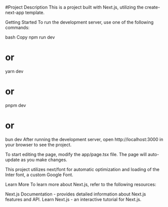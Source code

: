#Project Description
This is a project built with Next.js, utilizing the create-next-app template.

Getting Started
To run the development server, use one of the following commands:

bash
Copy
npm run dev
# or
yarn dev
# or
pnpm dev
# or
bun dev
After running the development server, open http://localhost:3000 in your browser to see the project.

To start editing the page, modify the app/page.tsx file. The page will auto-update as you make changes.

This project utilizes next/font for automatic optimization and loading of the Inter font, a custom Google Font.

Learn More
To learn more about Next.js, refer to the following resources:

Next.js Documentation - provides detailed information about Next.js features and API.
Learn Next.js - an interactive tutorial for Next.js.
